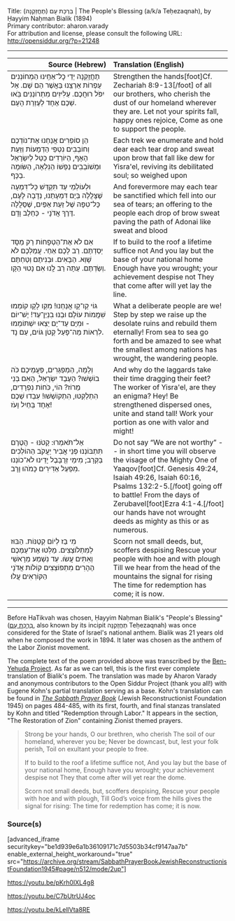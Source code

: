 <html>
<head></head>
<body>
Title: בִּרְכַּת עָם (תֶחֱזַקְנָה)‏ | The People's Blessing (a/k/a Teḥezaqnah), by Ḥayyim Naḥman Bialik (1894)<br />
Primary contributor: aharon.varady<br />
For attribution and license, please consult the following URL: <a href="http://opensiddur.org/?p=21248">http://opensiddur.org/?p=21248</a>
<p />
<hr />

<table style="margin-left: auto;margin-right: auto;" class="draggable">
<thead><tr><th id="x" style="text-align: right;">Source (Hebrew)</th><th style="text-align: left;">Translation (English)</th></tr></thead>
<tbody>
<tr><td style="vertical-align:top;" width="46%">
<div class="liturgy"><span lang="he">
תֶחֱזַֽקְנָה יְדֵי כׇל־אַחֵֽינוּ הַמְחוֹנְנִים 
עַפְרוֹת אַרְצֵֽנוּ בַּאֲשֶׁר הֵם שָׁם. 
אַל יִפֹּל רוּחֲכֶם. עַלִּיזִים מִתְרוֹנְנִים 
בֹּֽאוּ שְׁכֶם אֶחָד לְעֶזְרַת הָעָם.
</span></div></td>
 
<td style="vertical-align:top;" width="53%">
<div class="english">
Strengthen the hands[foot]Cf. Zechariah 8:9-13[/foot] of all our brothers, who cherish 
the dust of our homeland wherever they are. 
Let not your spirits fall, happy ones rejoice,
Come as one to support the people. 
</div></td></tr>


<tr><td style="vertical-align:top;" width="46%">
<div class="liturgy"><span lang="he">
הֵן סוֹפְרִים אֲנַחְנוּ אֶת־נוֹדְכֶם וְחוֹבְבִים
נִטְפֵי הַדְּמָעוֹת וְזֵעַת הָאָף,
הַיּוֹרְדִים כַּטַּל לְיִשְׂרָאֵל וּמְשׁוֹבְבִים
נַפְשׁוֹ הַנִּלְאָה, הַשּׂוּמָה בַכָּף.
</span></div></td>
 
<td style="vertical-align:top;" width="53%">
<div class="english">
Each trek we enumerate and hold dear
each tear drop and sweat upon brow
that fall like dew for Yisra'el, reviving 
its debilitated soul; so weighed upon
</div></td></tr>


<tr><td style="vertical-align:top;" width="46%">
<div class="liturgy"><span lang="he">
וּלְעוֹלְמֵי עַד תִּקְדַּשׁ כָּל־דִּמְעָה שֶׁצָּלֲלָה
בְּיָם דִּמְעָתֵנוּ, נְדָבָה לָעָם,
כָּל־טִפָּה שֶׁל זֵעַת אַפַּיִם, שֶׁסָּלֲלָה
דֶּרֶךְ אֲדֹנָי - כְּחֵלֶב וָדָם.
</span></div></td>
 
<td style="vertical-align:top;" width="53%">
<div class="english">
And forevermore may each tear be sanctified
which fell into our sea of tears; an offering to the people
each drop of brow sweat paving
the path of Adonai like sweat and blood
</div></td></tr>


<tr><td style="vertical-align:top;" width="46%">
<div class="liturgy"><span lang="he">
אִם לֹא אֶת־הַטְפָחוֹת רַק מַסָּד יְסַדְתֶּם. 
רַב לָכֶם אַחַי. עֲמַלְכֶם לֹא שָׁוְא. 
הַבָּאִים. וּבְנִיתֶם וְטַחְתֶּם וְשַׂדְתֶּם. 
עַתָּה רַב לָֽנוּ אִם נָטוּי הַקָּו.
</span></div></td>
 
<td style="vertical-align:top;" width="53%">
<div class="english">
If to build to the roof a lifetime suffice not 
And you lay but the base of your national home 
Enough have you wrought; your achievement despise not 
They that come after will yet lay the line.
</div></td></tr>


<tr><td style="vertical-align:top;" width="46%">
<div class="liturgy"><span lang="he">
גּוֹי קַו־קָו אֲנַחְנוּ! מִקַּו לָקָו קוֹמְמוּ
שִׁמֲמוֹת עוֹלָם וּבְנוּ בִנְיַן־עַד!
יֶשׁ־יוֹם - וּמִיָּם עַד־יָם יֵצְאוּ יִשְׁתּוֹמְמוּ
לִרְאוֹת מַה־פָּעַל קְטֹן גּוֹיִם, עַם נָד. 
</span></div></td>
 
<td style="vertical-align:top;" width="53%">
<div class="english">
What a deliberate people are we! Step by step we raise up 
the desolate ruins and rebuild them eternally!
From sea to sea go forth and be amazed
to see what the smallest among nations has wrought, the wandering people.
</div></td></tr>


<tr><td style="vertical-align:top;" width="46%">
<div class="liturgy"><span lang="he">
וְלָמָּה, הַמְפַגְּרִים, פַּעֲמֵיכֶם כֹּה בוֹשְׁשׁוּ?
הַעֶבֶד יִשְׂרָאֵל, הַאִם בְּנֵי מֵרוֹז?
הוֹי, כֹּחוֹת נִפְרָדִים, הִתְלַקְּטוּ, הִתְקוֹשְׁשׁוּ!
 עִבְדוּ שְׁכֶם אֶחָד בְּחַיִל וָעֹז!
</span></div></td>
 
<td style="vertical-align:top;" width="53%">
<div class="english">
And why do the laggards take their time dragging their feet? 
The worker of Yisra'el, are they an enigma?
Hey! Be strengthened dispersed ones, unite and stand tall!
Work your portion as one with valor and might!
</div></td></tr>


<tr><td style="vertical-align:top;" width="46%">
<div class="liturgy"><span lang="he">
אַל־תֹּאמְרוּ: קָטֹנּוּ - הֲטֶרֶם תִּתְבּוֹנְנוּ
פְּנֵי אֲבִיר יַעֲקֹב הַהוֹלְכִים בַּקְּרָב;
מִימֵי זְרֻבָּבֶל יָדֵינוּ לֹא־כוֹנְנוּ
מִפְעַל אַדִּירִים כָּמֹהוּ וָרָב. 
</span></div></td>
 
<td style="vertical-align:top;" width="53%">
<div class="english">
Do not say “We are not worthy” -- in short time you will observe
the visage of the Mighty One of Yaaqov[foot]Cf. Genesis 49:24, Isaiah 49:26, Isaiah 60:16, Psalms 132:2-5.[/foot] going off to battle!
From the days of Zerubavel[foot]Ezra 4:1-4.[/foot] our hands have not wrought
deeds as mighty as this or as numerous. 
</div></td></tr>


<tr><td style="vertical-align:top;" width="46%">
<div class="liturgy"><span lang="he">
מִי בַז לְיוֹם קְטַנּוֹת. הַבּוּז לַמִּתְלוֹצְצִים. 
מַלְּטוּ אֶת־עַמְּכֶם וְאִתִּים עֲשׂוּ. 
עַד נִשְׁמַע מֵרָאשֵׁי הֶהָרִים מִתְפּוֹצְצִים 
קוֹלוֹת אֲדֹנָי הַקּוֹרְאִים עֲלוּ׃
</span></div></td>
 
<td style="vertical-align:top;" width="53%">
<div class="english">
Scorn not small deeds, but, scoffers despising 
Rescue your people with hoe and with plough 
Till we hear from the head of the mountains the signal for rising 
The time for redemption has come; it is now.
</div></td></tr>
</tbody></table>

<hr />

Before HaTikvah was chosen, Ḥayyim Naḥman Bialik's "People's Blessing" (<a href="http://benyehuda.org/bialik/bia010.html">בִּרְכַּת עָם</a>, also known by its incipit תֶחֱזַֽקְנָה Teḥezaqnah) was once considered for the State of Israel's national anthem. Bialik was 21 years old when he composed the work in 1894. It later was chosen as the anthem of the Labor Zionist movement.

The complete text of the poem provided above was transcribed by the <a href="http://benyehuda.org/bialik/bia010.html">Ben-Yehuda Project</a>. As far as we can tell, this is the first ever complete translation of Bialik's poem. The translation was made by Aharon Varady and anonymous contributors to the Open Siddur Project (thank you all!) with Eugene Kohn's partial translation serving as a base. Kohn's translation can be found in <em><a href="https://opensiddur.org/compilations/siddurim/sabbath-prayer-book-by-mordecai-kaplan-1945/">The Sabbath Prayer Book</a></em> (Jewish Reconstructionist Foundation 1945) on pages 484-485, with its first, fourth, and final stanzas translated by Kohn and titled "Redemption through Labor."  It appears in the section, "The Restoration of Zion" containing Zionist themed prayers.

<blockquote>Strong be your hands, O our brethren, who cherish
The soil of our homeland, wherever you be;
Never be downcast, but, lest your folk perish,
Toil on exultant your people to free.

If to build to the roof a lifetime suffice not,
And you lay but the base of your national home,
Enough have you wrought; your achievement despise not
They that come after will yet rear the dome.

Scorn not small deeds, but, scoffers despising,
Rescue your people with hoe and with plough,
Till God’s voice from the hills gives the signal for rising:
The time for redemption has come; it is now.</blockquote>

<h3>Source(s)</h3>

[advanced_iframe securitykey="be1d939e6a1b36109171c7d5503b34cf9147aa7b" enable_external_height_workaround="true" src="https://archive.org/stream/SabbathPrayerBookJewishReconstructionistFoundation1945#page/n512/mode/2up"]

https://youtu.be/pKrh0IXL4g8

https://youtu.be/C7bUtrUJ4oc

https://youtu.be/kLellVta8RE
</body>
</html>